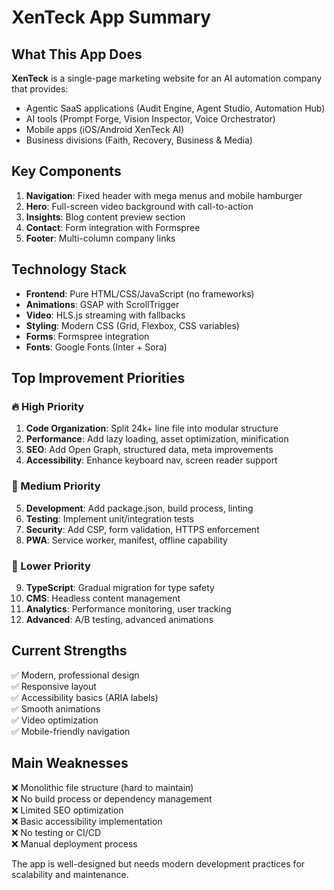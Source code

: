 # XenTeck App Summary

## What This App Does
**XenTeck** is a single-page marketing website for an AI automation company that provides:
- Agentic SaaS applications (Audit Engine, Agent Studio, Automation Hub)
- AI tools (Prompt Forge, Vision Inspector, Voice Orchestrator)  
- Mobile apps (iOS/Android XenTeck AI)
- Business divisions (Faith, Recovery, Business & Media)

## Key Components
1. **Navigation**: Fixed header with mega menus and mobile hamburger
2. **Hero**: Full-screen video background with call-to-action
3. **Insights**: Blog content preview section
4. **Contact**: Form integration with Formspree
5. **Footer**: Multi-column company links

## Technology Stack
- **Frontend**: Pure HTML/CSS/JavaScript (no frameworks)
- **Animations**: GSAP with ScrollTrigger
- **Video**: HLS.js streaming with fallbacks
- **Styling**: Modern CSS (Grid, Flexbox, CSS variables)
- **Forms**: Formspree integration
- **Fonts**: Google Fonts (Inter + Sora)

## Top Improvement Priorities

### 🔥 High Priority
1. **Code Organization**: Split 24k+ line file into modular structure
2. **Performance**: Add lazy loading, asset optimization, minification
3. **SEO**: Add Open Graph, structured data, meta improvements
4. **Accessibility**: Enhance keyboard nav, screen reader support

### 🔶 Medium Priority  
5. **Development**: Add package.json, build process, linting
6. **Testing**: Implement unit/integration tests
7. **Security**: Add CSP, form validation, HTTPS enforcement
8. **PWA**: Service worker, manifest, offline capability

### 🔷 Lower Priority
9. **TypeScript**: Gradual migration for type safety
10. **CMS**: Headless content management
11. **Analytics**: Performance monitoring, user tracking
12. **Advanced**: A/B testing, advanced animations

## Current Strengths
✅ Modern, professional design  
✅ Responsive layout  
✅ Accessibility basics (ARIA labels)  
✅ Smooth animations  
✅ Video optimization  
✅ Mobile-friendly navigation  

## Main Weaknesses
❌ Monolithic file structure (hard to maintain)  
❌ No build process or dependency management  
❌ Limited SEO optimization  
❌ Basic accessibility implementation  
❌ No testing or CI/CD  
❌ Manual deployment process  

The app is well-designed but needs modern development practices for scalability and maintenance.
